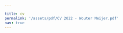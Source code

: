 ```yaml
---

title: cv
permalink: '/assets/pdf/CV 2022 - Wouter Meijer.pdf'
nav: true
---
```


<!-- ---
layout: cv
permalink: /cv/
title: cv
nav: true
nav_order: 4
cv_pdf: example_pdf.pdf
description: This is a description of the page. You can modify it in 'pages/_cv.md'. You can also change or remove the top pdf download button.
toc:
  sidebar: left
--- -->

